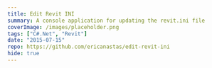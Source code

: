 ```yaml
---
title: Edit Revit INI
summary: A console application for updating the revit.ini file
coverImage: /images/placeholder.png
tags: ["C#.Net", "Revit"]
date: "2015-07-15"
repo: https://github.com/ericanastas/edit-revit-ini
hide: true
---
```

